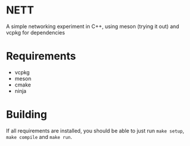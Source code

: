 # NETT

A simple networking experiment in C++, using meson (trying it out) and vcpkg for dependencies

# Requirements

- vcpkg
- meson
- cmake
- ninja

# Building

If all requirements are installed, you should be able to just run `make setup`, `make compile` and `make run`.
